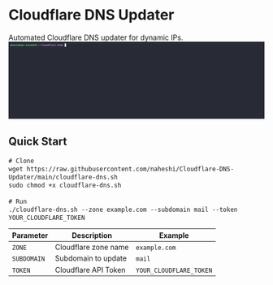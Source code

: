 # Cloudflare DNS Updater
Automated Cloudflare DNS updater for dynamic IPs.
![Demo](assets/demo.gif)

## Quick Start
```
# Clone
wget https://raw.githubusercontent.com/naheshi/Cloudflare-DNS-Updater/main/cloudflare-dns.sh
sudo chmod +x cloudflare-dns.sh

# Run
./cloudflare-dns.sh --zone example.com --subdomain mail --token YOUR_CLOUDFLARE_TOKEN
```

| Parameter   | Description                | Example                   |
|------------|---------------------------|---------------------------|
| `ZONE`     | Cloudflare zone name       | `example.com`             |
| `SUBDOMAIN`| Subdomain to update        | `mail`                    |
| `TOKEN`    | Cloudflare API Token       | `YOUR_CLOUDFLARE_TOKEN`  |
